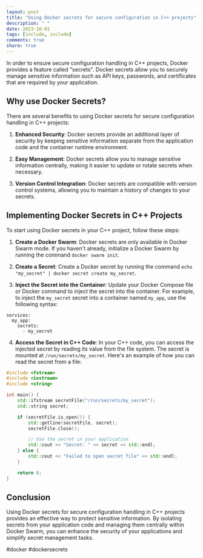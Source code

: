 ```yaml
---
layout: post
title: "Using Docker secrets for secure configuration in C++ projects"
description: " "
date: 2023-10-01
tags: [include, include]
comments: true
share: true
---
```


In order to ensure secure configuration handling in C++ projects, Docker provides a feature called "secrets". Docker secrets allow you to securely manage sensitive information such as API keys, passwords, and certificates that are required by your application.

## Why use Docker Secrets?

There are several benefits to using Docker secrets for secure configuration handling in C++ projects:

1. **Enhanced Security**: Docker secrets provide an additional layer of security by keeping sensitive information separate from the application code and the container runtime environment.

2. **Easy Management**: Docker secrets allow you to manage sensitive information centrally, making it easier to update or rotate secrets when necessary.

3. **Version Control Integration**: Docker secrets are compatible with version control systems, allowing you to maintain a history of changes to your secrets.

## Implementing Docker Secrets in C++ Projects

To start using Docker secrets in your C++ project, follow these steps:

1. **Create a Docker Swarm**: Docker secrets are only available in Docker Swarm mode. If you haven't already, initialize a Docker Swarm by running the command `docker swarm init`.

2. **Create a Secret**: Create a Docker secret by running the command `echo "my_secret" | docker secret create my_secret`.

3. **Inject the Secret into the Container**: Update your Docker Compose file or Docker command to inject the secret into the container. For example, to inject the `my_secret` secret into a container named `my_app`, use the following syntax:

```docker
services:
  my_app:
    secrets:
      - my_secret
```

4. **Access the Secret in C++ Code**: In your C++ code, you can access the injected secret by reading its value from the file system. The secret is mounted at `/run/secrets/my_secret`. Here's an example of how you can read the secret from a file:

```cpp
#include <fstream>
#include <iostream>
#include <string>

int main() {
    std::ifstream secretFile("/run/secrets/my_secret");
    std::string secret;

    if (secretFile.is_open()) {
        std::getline(secretFile, secret);
        secretFile.close();

        // Use the secret in your application
        std::cout << "Secret: " << secret << std::endl;
    } else {
        std::cout << "Failed to open secret file" << std::endl;
    }

    return 0;
}
```

## Conclusion

Using Docker secrets for secure configuration handling in C++ projects provides an effective way to protect sensitive information. By isolating secrets from your application code and managing them centrally within Docker Swarm, you can enhance the security of your applications and simplify secret management tasks.

#docker #dockersecrets